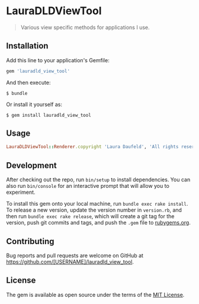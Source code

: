 # LauraDLDViewTool

> Various view specific methods for applications I use.

## Installation

Add this line to your application's Gemfile:

```ruby
gem 'lauradld_view_tool'
```

And then execute:

    $ bundle

Or install it yourself as:

    $ gem install lauradld_view_tool

## Usage

```ruby
LauraDLDViewTool::Renderer.copyright 'Laura Daufeld', 'All rights reserved'
```

## Development

After checking out the repo, run `bin/setup` to install dependencies. You can also run `bin/console` for an interactive prompt that will allow you to experiment.

To install this gem onto your local machine, run `bundle exec rake install`. To release a new version, update the version number in `version.rb`, and then run `bundle exec rake release`, which will create a git tag for the version, push git commits and tags, and push the `.gem` file to [rubygems.org](https://rubygems.org).

## Contributing

Bug reports and pull requests are welcome on GitHub at https://github.com/[USERNAME]/lauradld_view_tool.

## License

The gem is available as open source under the terms of the [MIT License](https://opensource.org/licenses/MIT).
